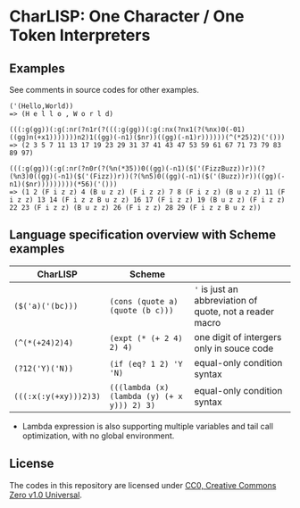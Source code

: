 # CharLISP: One Character / One Token Interpreters

## Examples

See comments in source codes for other examples.

```
('(Hello,World))
=> (H e l l o , W o r l d)

(((:g(gg))(:g(:nr(?n1r(?(((:g(gg))(:g(:nx(?nx1(?(%nx)0(-01)((gg)n(+x1)))))))n2)1((gg)(-n1)($nr))((gg)(-n1)r))))))(^(*25)2)('()))
=> (2 3 5 7 11 13 17 19 23 29 31 37 41 43 47 53 59 61 67 71 73 79 83 89 97)

(((:g(gg))(:g(:nr(?n0r(?(%n(*35))0((gg)(-n1)($('(FizzBuzz))r))(?(%n3)0((gg)(-n1)($('(Fizz))r))(?(%n5)0((gg)(-n1)($('(Buzz))r))((gg)(-n1)($nr)))))))))(*56)('()))
=> (1 2 (F i z z) 4 (B u z z) (F i z z) 7 8 (F i z z) (B u z z) 11 (F i z z) 13 14 (F i z z B u z z) 16 17 (F i z z) 19 (B u z z) (F i z z) 22 23 (F i z z) (B u z z) 26 (F i z z) 28 29 (F i z z B u z z))
```

## Language specification overview with Scheme examples

|CharLISP|Scheme||
|---------|------------------------------------|---|
|`($('a)('(bc)))`|`(cons (quote a) (quote (b c)))`|`'` is just an abbreviation of quote, not a reader macro|
|`(^(*(+24)2)4)`|`(expt (* (+ 2 4) 2) 4)`|one digit of intergers only in souce code|
|`(?12('Y)('N))`|`(if (eq? 1 2) 'Y 'N)`|equal-only condition syntax|
|`(((:x(:y(+xy)))2)3)`|`(((lambda (x) (lambda (y) (+ x y))) 2) 3)`|equal-only condition syntax|
* Lambda expression is also supporting multiple variables and tail call optimization, with no global environment.

## License

The codes in this repository are licensed under [CC0, Creative Commons Zero v1.0 Universal](https://creativecommons.org/publicdomain/zero/1.0/).
